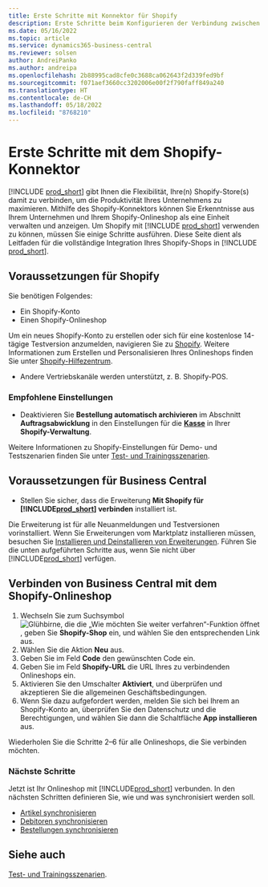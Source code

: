```yaml
---
title: Erste Schritte mit Konnektor für Shopify
description: Erste Schritte beim Konfigurieren der Verbindung zwischen Business Central und Shopify
ms.date: 05/16/2022
ms.topic: article
ms.service: dynamics365-business-central
ms.reviewer: solsen
author: AndreiPanko
ms.author: andreipa
ms.openlocfilehash: 2b88995cad8cfe0c3688ca062643f2d339fed9bf
ms.sourcegitcommit: f071aef3660cc3202006e00f2f790faff849a240
ms.translationtype: HT
ms.contentlocale: de-CH
ms.lasthandoff: 05/18/2022
ms.locfileid: "8768210"
---
```

# <a name="get-started-with-the-shopify-connector"></a>Erste Schritte mit dem Shopify-Konnektor

[!INCLUDE [prod_short](../includes/prod_short.md)] gibt Ihnen die Flexibilität, Ihre(n) Shopify-Store(s) damit zu verbinden, um die Produktivität Ihres Unternehmens zu maximieren. Mithilfe des Shopify-Konnektors können Sie Erkenntnisse aus Ihrem Unternehmen und Ihrem Shopify-Onlineshop als eine Einheit verwalten und anzeigen. Um Shopify mit [!INCLUDE [prod_short](../includes/prod_short.md)] verwenden zu können, müssen Sie einige Schritte ausführen. Diese Seite dient als Leitfaden für die vollständige Integration Ihres Shopify-Shops in [!INCLUDE [prod_short](../includes/prod_short.md)].

## <a name="prerequisites-for-shopify"></a>Voraussetzungen für Shopify

Sie benötigen Folgendes:

- Ein Shopify-Konto
- Einen Shopify-Onlineshop

Um ein neues Shopify-Konto zu erstellen oder sich für eine kostenlose 14-tägige Testversion anzumelden, navigieren Sie zu [Shopify](https://www.shopify.com/). Weitere Informationen zum Erstellen und Personalisieren Ihres Onlineshops finden Sie unter [Shopify-Hilfezentrum](https://help.shopify.com/).
  
- Andere Vertriebskanäle werden unterstützt, z. B. Shopify-POS.

### <a name="recommended-settings"></a>Empfohlene Einstellungen

- Deaktivieren Sie **Bestellung automatisch archivieren** im Abschnitt **Auftragsabwicklung** in den Einstellungen für die [**Kasse**](https://www.shopify.com/admin/settings/checkout) in Ihrer **Shopify-Verwaltung**.

Weitere Informationen zu Shopify-Einstellungen für Demo- und Testszenarien finden Sie unter [Test- und Trainingsszenarien](/dynamics365/business-central/dev-itpro/administration/admin-shopify-connector#preparation).

## <a name="prerequisites-for-business-central"></a>Voraussetzungen für Business Central

- Stellen Sie sicher, dass die Erweiterung **Mit Shopify für [!INCLUDE[prod_short](../includes/prod_short.md)] verbinden** installiert ist.

Die Erweiterung ist für alle Neuanmeldungen und Testversionen vorinstalliert. Wenn Sie Erweiterungen vom Marktplatz installieren müssen, besuchen Sie [Installieren und Deinstallieren von Erweiterungen](../ui-extensions-install-uninstall.md#install). Führen Sie die unten aufgeführten Schritte aus, wenn Sie nicht über [!INCLUDE[prod_short](../includes/prod_short.md)] verfügen.
<!--
## Installing the **Dynamics 365 Business Central** app to your Shopify online store

For existing [!INCLUDE[prod_short](../includes/prod_short.md)], this step is optional and can be skipped.

1. Locate the [Dynamics 365 Business Central](https://apps.shopify.com/dynamics-365-business-central) app on the [Shopify AppStore](https://apps.shopify.com/)
2. Choose the **Add App** button. Sign-in into your Shopify account if prompted. Select the required online shop if you've more than one.
3. After reviewing privacy and permissions, choose the **Install App** button.
  You can find and open the installed **Dynamics 365 Business Central** app in the **Apps** section on the sidebar of **Shopify admin**.
4. Choose **Sign up now** to start [!INCLUDE[prod_short](../includes/prod_short.md)] trial or **Sign in** if you already have [!INCLUDE[prod_short](../includes/prod_short.md)]. You'll be redirected to your [!INCLUDE[prod_short](../includes/prod_short.md)] at [Business Central](https://businesscentral.dynamics.com).
5. The next steps should be done in [!INCLUDE[prod_short](../includes/prod_short.md)].
-->
## <a name="connecting-business-central-to-the-shopify-online-store"></a>Verbinden von Business Central mit dem Shopify-Onlineshop

1. Wechseln Sie zum Suchsymbol ![Glühbirne, die die „Wie möchten Sie weiter verfahren“-Funktion öffnet](../media/ui-search/search_small.png "Wie möchten Sie weiter verfahren?") , geben Sie **Shopify-Shop** ein, und wählen Sie den entsprechenden Link aus.
2. Wählen Sie die Aktion **Neu** aus.  
3. Geben Sie im Feld **Code** den gewünschten Code ein.  
4. Geben Sie im Feld **Shopify-URL** die URL Ihres zu verbindenden Onlineshops ein.
5. Aktivieren Sie den Umschalter **Aktiviert**, und überprüfen und akzeptieren Sie die allgemeinen Geschäftsbedingungen.
6. Wenn Sie dazu aufgefordert werden, melden Sie sich bei Ihrem an Shopify-Konto an, überprüfen Sie den Datenschutz und die Berechtigungen, und wählen Sie dann die Schaltfläche **App installieren** aus.

Wiederholen Sie die Schritte 2–6 für alle Onlineshops, die Sie verbinden möchten.

### <a name="next-steps"></a>Nächste Schritte

Jetzt ist Ihr Onlineshop mit [!INCLUDE[prod_short](../includes/prod_short.md)] verbunden. In den nächsten Schritten definieren Sie, wie und was synchronisiert werden soll.

- [Artikel synchronisieren](synchronize-items.md)
- [Debitoren synchronisieren](synchronize-customers.md)
- [Bestellungen synchronisieren](synchronize-orders.md)

## <a name="see-also"></a>Siehe auch

[Test- und Trainingsszenarien](/dynamics365/business-central/dev-itpro/administration/admin-shopify-connector).

